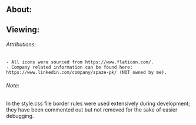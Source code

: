 ## About:


## Viewing:

###### Attributions:
    - All icons were sourced from https://www.flaticon.com/.
    - Company related information can be found here: https://www.linkedin.com/company/spaze-pk/ (NOT owned by me).
    
###### Note:
In the style.css file border rules were used extensively during development; they have been commented out but not removed for the sake of easier debugging. 